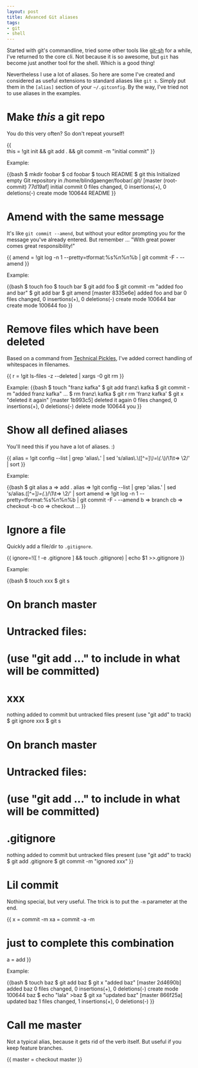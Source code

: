```yaml
---
layout: post
title: Advanced Git aliases
tags:
- git
- shell
---
```


Started with git's commandline, tried some other tools like [git-sh](http://github.com/rtomayko/git-sh/) for a while, I've returned to the core cli. Not because it is so awesome, but `git` has become just another tool for the shell. Which is a good thing!

Nevertheless I use a lot of aliases. So here are some I've created and considered as useful extensions to standard aliases like `git s`. Simply put them in the `[alias]` section of your `~/.gitconfig`. By the way, I've tried not to use aliases in the examples.


# Make *this* a git repo

You do this very often? So don't repeat yourself!

{{  
this = !git init && git add . && git commit -m \"initial commit\"
}}

Example:

{{bash
$ mkdir foobar
$ cd foobar
$ touch README
$ git this
Initialized empty Git repository in /home/blindgaenger/foobar/.git/
[master (root-commit) 77d19af] initial commit
 0 files changed, 0 insertions(+), 0 deletions(-)
 create mode 100644 README
}}


# Amend with the same message

It's like `git commit --amend`, but without your editor prompting you for the message you've already entered. But remember … "With great power comes great responsibility!"

{{
amend = !git log -n 1 --pretty=tformat:%s%n%n%b | git commit -F - --amend
}}

Example:

{{bash
$ touch foo
$ touch bar
$ git add foo
$ git commit -m "added foo and bar"
$ git add bar
$ git amend
[master 8335e6e] added foo and bar
 0 files changed, 0 insertions(+), 0 deletions(-)
 create mode 100644 bar
 create mode 100644 foo
}}


# Remove files which have been deleted

Based on a command from [Technical Pickles](http://technicalpickles.com/), I've added correct handling of whitespaces in filenames.

{{
r  = !git ls-files -z --deleted | xargs -0 git rm
}}

Example:
{{bash
$ touch "franz kafka"
$ git add franz\ kafka
$ git commit -m "added franz kafka"
…
$ rm franz\ kafka
$ git r
rm 'franz kafka'
$ git x "deleted it again"
[master 1b993c5] deleted it again
 0 files changed, 0 insertions(+), 0 deletions(-)
 delete mode 100644 you
}}


# Show all defined aliases

You'll need this if you have a lot of aliases. :)

{{
alias = !git config --list | grep 'alias\\.' | sed 's/alias\\.\\([^=]*\\)=\\(.*\\)/\\1\\t=> \\2/' | sort
}}

Example:

{{bash
$ git alias
a       => add .
alias   => !git config --list | grep 'alias\.' | sed 's/alias\.\([^=]*\)=\(.*\)/\1\t=> \2/' | sort
amend   => !git log -n 1 --pretty=tformat:%s%n%n%b | git commit -F - --amend
b       => branch
cb      => checkout -b
co      => checkout
…
}}


# Ignore a file

Quickly add a file/dir to `.gitignore`.

{{
ignore=!([ ! -e .gitignore ] && touch .gitignore) | echo $1 >>.gitignore
}}

Example:

{{bash
$ touch xxx
$ git s
# On branch master
# Untracked files:
#   (use "git add <file>..." to include in what will be committed)
#
#       xxx
nothing added to commit but untracked files present (use "git add" to track)
$ git ignore xxx
$ git s
# On branch master
# Untracked files:
#   (use "git add <file>..." to include in what will be committed)
#
#       .gitignore
nothing added to commit but untracked files present (use "git add" to track)
$ git add .gitignore
$ git commit -m "ignored xxx"
}}


# Lil commit

Nothing special, but very useful. The trick is to put the `-m` parameter at the end.

{{
x  = commit -m
xa = commit -a -m
# just to complete this combination
a = add
}}

Example:

{{bash
$ touch baz
$ git add baz
$ git x "added baz"
[master 2d4690b] added baz
 0 files changed, 0 insertions(+), 0 deletions(-)
 create mode 100644 baz
$ echo "lala" >baz
$ git xa "updated baz"
[master 866f25a] updated baz
 1 files changed, 1 insertions(+), 0 deletions(-)
}}


# Call me master

Not a typical alias, because it gets rid of the verb itself. But useful if you keep feature branches.

{{
master = checkout master
}}



